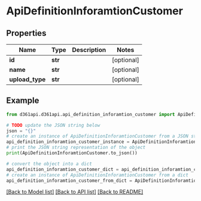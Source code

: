 # ApiDefinitionInforamtionCustomer


## Properties

Name | Type | Description | Notes
------------ | ------------- | ------------- | -------------
**id** | **str** |  | [optional] 
**name** | **str** |  | [optional] 
**upload_type** | **str** |  | [optional] 

## Example

```python
from d361api.d361api.api_definition_inforamtion_customer import ApiDefinitionInforamtionCustomer

# TODO update the JSON string below
json = "{}"
# create an instance of ApiDefinitionInforamtionCustomer from a JSON string
api_definition_inforamtion_customer_instance = ApiDefinitionInforamtionCustomer.from_json(json)
# print the JSON string representation of the object
print(ApiDefinitionInforamtionCustomer.to_json())

# convert the object into a dict
api_definition_inforamtion_customer_dict = api_definition_inforamtion_customer_instance.to_dict()
# create an instance of ApiDefinitionInforamtionCustomer from a dict
api_definition_inforamtion_customer_from_dict = ApiDefinitionInforamtionCustomer.from_dict(api_definition_inforamtion_customer_dict)
```
[[Back to Model list]](../README.md#documentation-for-models) [[Back to API list]](../README.md#documentation-for-api-endpoints) [[Back to README]](../README.md)


